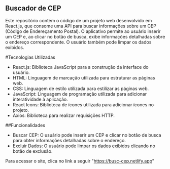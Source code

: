 ## Buscador de CEP

Este repositório contém o código de um projeto web desenvolvido em React.js, que consome uma API para buscar informações sobre um CEP (Código de Endereçamento Postal). O aplicativo permite ao usuário inserir um CEP e, ao clicar no botão de busca, exibe informações detalhadas sobre o endereço correspondente. O usuário também pode limpar os dados exibidos.

#Tecnologias Utilizadas

- React.js: Biblioteca JavaScript para a construção da interface do usuário.
- HTML: Linguagem de marcação utilizada para estruturar as páginas web.
- CSS: Linguagem de estilo utilizada para estilizar as páginas web.
- JavaScript: Linguagem de programação utilizada para adicionar interatividade à aplicação.
- React Icons: Biblioteca de ícones utilizada para adicionar ícones no projeto.
- Axios: Biblioteca para realizar requisições HTTP.

##Funcionalidades

- Buscar CEP: O usuário pode inserir um CEP e clicar no botão de busca para obter informações detalhadas sobre o endereço.
- Excluir Dados: O usuário pode limpar os dados exibidos clicando no botão de exclusão.


Para acessar o site, clica no link a seguir "https://busc-cep.netlify.app"
